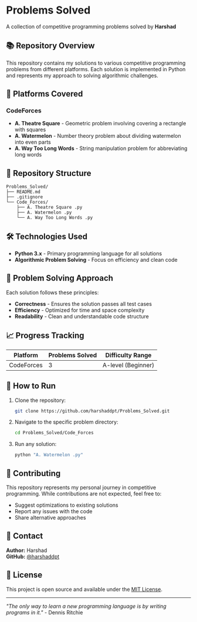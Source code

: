 # Problems Solved

A collection of competitive programming problems solved by **Harshad**

## 📚 Repository Overview

This repository contains my solutions to various competitive programming problems from different platforms. Each solution is implemented in Python and represents my approach to solving algorithmic challenges.

## 🚀 Platforms Covered

### CodeForces
- **A. Theatre Square** - Geometric problem involving covering a rectangle with squares
- **A. Watermelon** - Number theory problem about dividing watermelon into even parts
- **A. Way Too Long Words** - String manipulation problem for abbreviating long words

## 📁 Repository Structure

```
Problems_Solved/
├── README.md
├── .gitignore
└── Code_Forces/
    ├── A. Theatre Square .py
    ├── A. Watermelon .py
    └── A. Way Too Long Words .py
```

## 🛠️ Technologies Used

- **Python 3.x** - Primary programming language for all solutions
- **Algorithmic Problem Solving** - Focus on efficiency and clean code

## 🎯 Problem Solving Approach

Each solution follows these principles:
- **Correctness** - Ensures the solution passes all test cases
- **Efficiency** - Optimized for time and space complexity
- **Readability** - Clean and understandable code structure

## 📈 Progress Tracking

| Platform | Problems Solved | Difficulty Range |
|----------|----------------|------------------|
| CodeForces | 3 | A-level (Beginner) |

## 🔧 How to Run

1. Clone the repository:
   ```bash
   git clone https://github.com/harshaddpt/Problems_Solved.git
   ```

2. Navigate to the specific problem directory:
   ```bash
   cd Problems_Solved/Code_Forces
   ```

3. Run any solution:
   ```bash
   python "A. Watermelon .py"
   ```

## 🤝 Contributing

This repository represents my personal journey in competitive programming. While contributions are not expected, feel free to:
- Suggest optimizations to existing solutions
- Report any issues with the code
- Share alternative approaches

## 📧 Contact

**Author:** Harshad  
**GitHub:** [@harshaddpt](https://github.com/harshaddpt)

## 📄 License

This project is open source and available under the [MIT License](LICENSE).

---

*"The only way to learn a new programming language is by writing programs in it."* - Dennis Ritchie